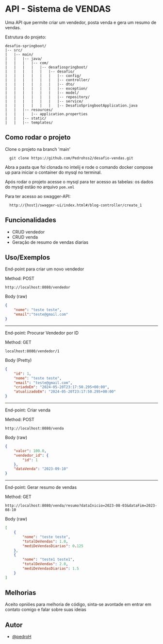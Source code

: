 
# API - Sistema de VENDAS

Uma API que permite criar um vendedor, posta venda e gera um resumo de vendas.

Estrutura do projeto: 
```
desafio-springboot/
|-- src/
|   |-- main/
|   |   |-- java/
|   |   |   |-- com/
|   |   |   |   |-- desafiospringboot/
|   |   |   |   |   |-- desafio/
|   |   |   |   |   |   |-- config/
|   |   |   |   |   |   |-- controller/
|   |   |   |   |   |   |-- dto/
|   |   |   |   |   |   |-- exception/
|   |   |   |   |   |   |-- model/
|   |   |   |   |   |   |-- repository/
|   |   |   |   |   |   |-- service/
|   |   |   |   |   |   |-- DesafioSpringbootApplication.java
|   |   |-- resources/
|   |   |   |-- application.properties
|   |   |-- static/
|   |   |-- templates/
````
## Como rodar o projeto

Clone o projeto na branch 'main'

```git
  git clone https://github.com/Pedrohss2/desafio-vendas.git
```
Abra a pasta que foi clonada no intelij e rode o comando docker compose up para iniciar o container do mysql no terminal.

Após rodar o projeto acesse o mysql para ter acesso as tabelas:
os dados do mysql estão no arquivo `pom.xml`

Para ter acesso ao swagger-API:

```swagger
  http://{host}/swagger-ui/index.html#/blog-controller/create_1
```

## Funcionalidades

- CRUD vendedor
- CRUD venda
- Geração de resumo de vendas diarias

## Uso/Exemplos
End-point para criar um novo vendedor 

Method: POST
```
http://localhost:8080/vendedor
```
Body (raw)
```json
{
    "nome": "teste teste",
    "email":"teste@gmail.com"
}
```
-------------------

End-point: Procurar Vendedor por ID

Method: GET
```
localhost:8080/vendedor/1
```
Body (Pretty)

```json
{
    "id": 1,
    "nome": "teste teste",
    "email": "teste@gmail.com",
    "criadoEm": "2024-05-20T23:17:50.295+00:00",
    "atualizadoEm": "2024-05-20T23:17:50.295+00:00"
}
```
-------------------

End-point: Criar venda

Method: POST

```
http://localhost:8080/venda
```
Body (raw)
```json
{
    "valor": 100.0,
    "vendedor_id": {
        "id": 1
    },
    "dataVenda": "2023-09-10"
}
```
-------------------
End-point: Gerar resumo de vendas

Method: GET
```
http://localhost:8080/venda/resumo?dataInicio=2023-08-03&dataFim=2023-08-10
```
Body (raw)
```json
[
    {
        "nome": "teste teste",
        "totalDeVendas": 1.0,
        "mediDeVendasDiarias": 0.125
    },
    {
        "nome": "teste1 teste1",
        "totalDeVendas": 2.0,
        "mediDeVendasDiarias": 1.5
    }
]
```


## Melhorias
Aceito opniões para melhoria de código, sinta-se avontade em entrar em contato comigo e falar sobre suas ideias

## Autor
- [@pedroH](https://github.com/Pedrohss2)



